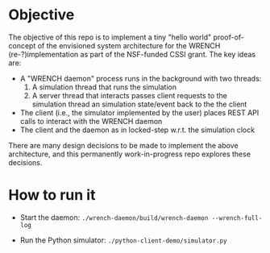 # Objective

The objective of this repo is to implement a tiny "hello world" proof-of-concept of the envisioned system architecture for the WRENCH (re-?)implementation as part of the NSF-funded CSSI grant. The key ideas are:

  - A "WRENCH daemon" process runs in the background with two threads:
    1. A simulation thread that runs the simulation
    2. A server thread that interacts passes client requests to the simulation thread an simulation state/event back to the the client
  - The client (i.e., the simulator implemented by the user) places REST API calls
    to interact with the WRENCH daemon
  - The client and the daemon as in locked-step w.r.t. the simulation clock

There are many design decisions to be made to implement the above architecture, and this permanently work-in-progress repo explores these decisions. 


# How to run it

  - Start the daemon: `./wrench-daemon/build/wrench-daemon --wrench-full-log`

  - Run the Python simulator: `./python-client-demo/simulator.py`



